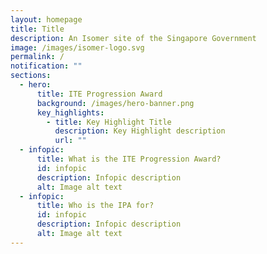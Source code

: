 ```yaml
---
layout: homepage
title: Title
description: An Isomer site of the Singapore Government
image: /images/isomer-logo.svg
permalink: /
notification: ""
sections:
  - hero:
      title: ITE Progression Award
      background: /images/hero-banner.png
      key_highlights:
        - title: Key Highlight Title
          description: Key Highlight description
          url: ""
  - infopic:
      title: What is the ITE Progression Award?
      id: infopic
      description: Infopic description
      alt: Image alt text
  - infopic:
      title: Who is the IPA for?
      id: infopic
      description: Infopic description
      alt: Image alt text
---
```


